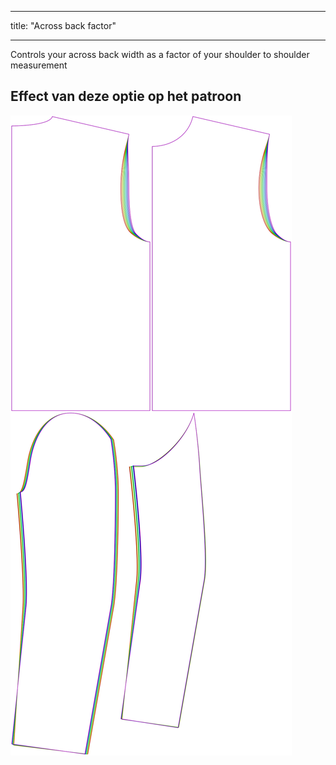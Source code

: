 - - -
title: "Across back factor"
- - -

Controls your across back width as a factor of your shoulder to shoulder measurement

## Effect van deze optie op het patroon

![This image shows the effect of this option by superimposing several variants that have a different value for this option](bent_acrossbackfactor_sample.svg "Effect of this option on the pattern")
